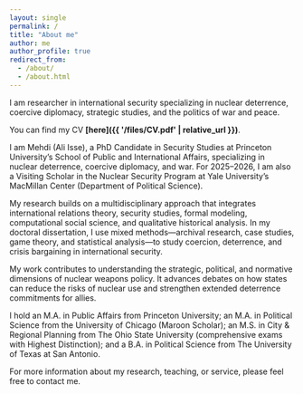 ```yaml
---
layout: single
permalink: /
title: "About me"
author: me
author_profile: true
redirect_from:
  - /about/
  - /about.html
---
```


I am researcher in international security specializing in nuclear deterrence, coercive diplomacy, strategic studies, and the politics of war and peace.

You can find my CV **[here]({{ '/files/CV.pdf' | relative_url }})**.

I am Mehdi (Ali Isse), a PhD Candidate in Security Studies at Princeton University’s School of Public and International Affairs, specializing in nuclear deterrence, coercive diplomacy, and war. For 2025–2026, I am also a Visiting Scholar in the Nuclear Security Program at Yale University’s MacMillan Center (Department of Political Science).

My research builds on a multidisciplinary approach that integrates international relations theory, security studies, formal modeling, computational social science, and qualitative historical analysis. In my doctoral dissertation, I use mixed methods—archival research, case studies, game theory, and statistical analysis—to study coercion, deterrence, and crisis bargaining in international security.

My work contributes to understanding the strategic, political, and normative dimensions of nuclear weapons policy. It advances debates on how states can reduce the risks of nuclear use and strengthen extended deterrence commitments for allies.

I hold an M.A. in Public Affairs from Princeton University; an M.A. in Political Science from the University of Chicago (Maroon Scholar); an M.S. in City & Regional Planning from The Ohio State University (comprehensive exams with Highest Distinction); and a B.A. in Political Science from The University of Texas at San Antonio.

For more information about my research, teaching, or service, please feel free to contact me.



